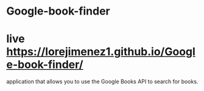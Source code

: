 # Google-book-finder
# live https://lorejimenez1.github.io/Google-book-finder/
application that allows you to use the Google Books API to search for books.
